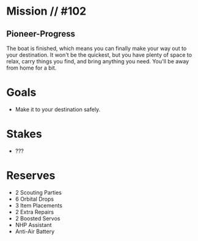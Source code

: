 # Mission // #102
## Pioneer-Progress

The boat is finished, which means you can finally make your way out to your destination. It won't be the quickest, but you have plenty of space to relax, carry things you find, and bring anything you need. You'll be away from home for a bit.

# Goals
- Make it to your destination safely.

# Stakes
- ???

# Reserves
- 2 Scouting Parties
- 6 Orbital Drops
- 3 Item Placements
- 2 Extra Repairs
- 2 Boosted Servos
- NHP Assistant
- Anti-Air Battery
